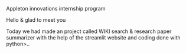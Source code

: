 Appleton innovations internship program 

 Hello & glad to meet you

Today  we had made an project called WIKI search & research paper summarizer with the help of the streamlit website and coding done with python>..
